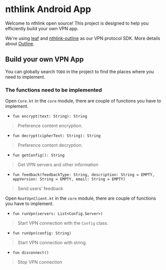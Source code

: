 # nthlink Android App

Welcome to nthlink open source! This project is designed to help you efficiently build your own VPN
app.

We're using [leaf](https://github.com/eycorsican/leaf)
and [nthlink-outline](https://github.com/nthlink/nthlink-outline) as our VPN protocol SDK.
More details about [Outline](https://getoutline.org/).

## Build your own VPN App

You can globally search `TODO` in the project to find the places where you need to implement.

### The functions need to be implemented

Open `Core.kt` in the `core` module, there are couple of functions you have to implement.

- `fun encrypt(text: String): String`

> Preference content encryption.

- `fun decrypt(cipherText: String): String`

> Preference content decryption.

- `fun getConfig(): String`

> Get VPN servers and other information

- `fun feedback(feedbackType: String, description: String = EMPTY, appVersion: String = EMPTY, email: String = EMPTY)`

> Send users' feedback

Open `RootVpnClient.kt` in the `core` module, there are couple of functions you have to implement.

- `fun runVpn(servers: List<Config.Server>)`

> Start VPN connection with the `Config` class.

- `fun runVpn(config: String)`

> Start VPN connection with string.

- `fun disconnect()`

> Stop VPN connection